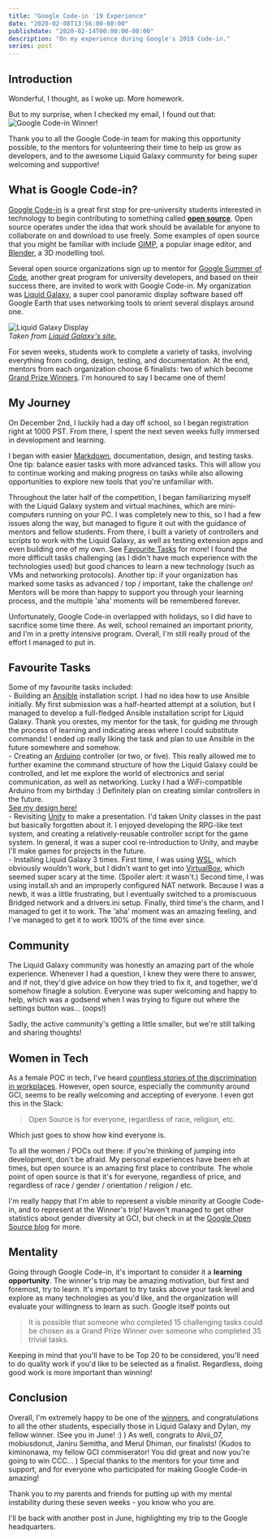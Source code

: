 ```yaml
---
title: "Google Code-in '19 Experience"
date: "2020-02-08T13:56:00-08:00"
publishdate: "2020-02-14T00:00:00-08:00"
description: "On my experience during Google's 2019 Code-in."
series: post
---
```


## Introduction
Wonderful, I thought, as I woke up. More homework.  

But to my surprise, when I checked my email, I found out that:  
![Google Code-in Winner!](https://i.imgur.com/A9UCpB9.png)  

Thank you to all the Google Code-in team for making this opportunity possible, to the mentors for volunteering their time to help us grow as developers, and to the awesome Liquid Galaxy community for being super welcoming and supportive!  

## What is Google Code-in?
[Google Code-in](http://g.co/gci) is a great first stop for pre-university students interested in technology to begin contributing to something called [**open source**](https://opensource.org/). Open source operates under the idea that work should be available for anyone to collaborate on and download to use freely. Some examples of open source that you might be familiar with include [GIMP](https://gimp.org), a popular image editor, and [Blender](https://blender.org), a 3D modelling tool.  

Several open source organizations sign up to mentor for [Google Summer of Code](https://summerofcode.withgoogle.com/), another great program for university developers, and based on their success there, are invited to work with Google Code-in. My organization was [Liquid Galaxy](https://liquidgalaxy.eu), a super cool panoramic display software based off Google Earth that uses networking tools to orient several displays around one.  

![Liquid Galaxy Display](https://4.bp.blogspot.com/-7b7WffM7F1Y/W9CZdmA0llI/AAAAAAAGsAU/YJvQxTaSgOIX6uDBwT96vrSFA5U_eFvAACLcBGAs/s1600/lleida-al-liquidgalaxy.jpg)  
*Taken from [Liquid Galaxy's site.](https://www.liquidgalaxy.eu/2018/11/the-liquid-galaxy.html)*  

For seven weeks, students work to complete a variety of tasks, involving everything from coding, design, testing, and documentation. At the end, mentors from each organization choose 6 finalists: two of which become [Grand Prize Winners](https://g.co/gci). I'm honoured to say I became one of them!    

## My Journey
On December 2nd, I luckily had a day off school, so I began registration right at 1000 PST. From there, I spent the next seven weeks fully immersed in development and learning.  

I began with easier [Markdown](https://daringfireball.net/projects/markdown/), documentation, design, and testing tasks. One tip: balance easier tasks with more advanced tasks. This will allow you to continue working and making progress on tasks while also allowing opportunities to explore new tools that you're unfamiliar with.  

Throughout the later half of the competition, I began familiarizing myself with the Liquid Galaxy system and virtual machines, which are mini-computers running on your PC. I was completely new to this, so I had a few issues along the way, but managed to figure it out with the guidance of mentors and fellow students. From there, I built a variety of controllers and scripts to work with the Liquid Galaxy, as well as testing extension apps and even building one of my own. See [Favourite Tasks](#favourite-tasks) for more! I found the more difficult tasks challenging (as I didn't have much experience with the technologies used) but good chances to learn a new technology (such as VMs and networking protocols). Another tip: if your organization has marked some tasks as advanced / top / important, take the challenge on! Mentors will be more than happy to support you through your learning process, and the multiple 'aha' moments will be remembered forever.  

Unfortunately, Google Code-in overlapped with holidays, so I did have to sacrifice some time there. As well, school remained an important priority, and I'm in a pretty intensive program. Overall, I'm still really proud of the effort I managed to put in.  

## Favourite Tasks
Some of my favourite tasks included:  
	- Building an [Ansible](https://ansible.com) installation script. I had no idea how to use Ansible initially. My first submission was a half-hearted attempt at a solution, but I managed to develop a full-fledged Ansible installation script for Liquid Galaxy. Thank you orestes, my mentor for the task, for guiding me through the process of learning and indicating areas where I could substitute commands! I ended up really liking the task and plan to use Ansible in the future somewhere and somehow.  
	- Creating an [Arduino](https://arduino.cc) controller (or two, or five). This really allowed me to further examine the command structure of how the Liquid Galaxy could be controlled, and let me explore the world of electronics and serial communication, as well as networking. Lucky I had a WiFi-compatible Arduino from my birthday :) Definitely plan on creating similar controllers in the future.  
	[See my design here!](https://r4---sn-nx57ynlz.c.drive.google.com/videoplayback?expire=1581213723&ei=2y8_XoeDL5CauAWIopLoAw&ip=96.49.195.30&cp=QVNNU0NfUldQRFhOOmx6cExpTFFtSWdLS2dKWmttUWRaak9ZMGVqSFVlM2FWRmY0REdDZG15T2g&id=3c81a7bf232eb3df&itag=59&source=webdrive&requiressl=yes&mm=30&mn=sn-nx57ynlz&ms=nxu&mv=m&mvi=3&pl=22&sc=yes&ttl=transient&susc=dr&driveid=1r1IRBQYJ1RDaZ3OEvmw5rg1QclV6uVGs&app=texmex&mime=video/mp4&dur=60.580&lmt=1579233592172742&mt=1581199219&sparams=expire,ei,ip,cp,id,itag,source,requiressl,ttl,susc,driveid,app,mime,dur,lmt&sig=ALgxI2wwRAIgKOwEZXDqMR5nE6O6EAAY61Ortrn4wQYU0SvP7kCjTCICIEU4q9TFTb1mwTOK91rljiNOCUKpY-O_iZZXDCvKlGgw&lsparams=mm,mn,ms,mv,mvi,pl,sc&lsig=AHylml4wRAIgcZoN9JZGlhdRxZ2tqTKXr8OcdhjWPzztXgeZdqFbxroCIG5zuzl7hDB3b3NebVRkwGNxBDVz1CC0ngdbp9C0-ciI&cpn=3eyPyDKUf5m-IldB&c=WEB_EMBEDDED_PLAYER&cver=20200207)  
	- Revisiting [Unity](https://unity.com) to make a presentation. I'd taken Unity classes in the past but basically forgotten about it. I enjoyed developing the RPG-like text system, and creating a relatively-reusable controller script for the game system. In general, it was a super cool re-introduction to Unity, and maybe I'll make games for projects in the future.  
	- Installing Liquid Galaxy 3 times. First time, I was using [WSL](https://docs.microsoft.com/en-us/windows/wsl/install-win10), which obviously wouldn't work, but I didn't want to get into [VirtualBox](http://virtualbox.org), which seemed super scary at the time. (Spoiler alert: it wasn't.) Second time, I was using install.sh and an improperly configured NAT network. Because I was a newb, it was a little frustrating, but I eventually switched to a promiscuous Bridged network and a drivers.ini setup. Finally, third time's the charm, and I managed to get it to work. The 'aha' moment was an amazing feeling, and I've managed to get it to work 100% of the time ever since.  

## Community
The Liquid Galaxy community was honestly an amazing part of the whole experience. Whenever I had a question, I knew they were there to answer, and if not, they'd give advice on how they tried to fix it, and together, we'd somehow finagle a solution. Everyone was super welcoming and happy to help, which was a godsend when I was trying to figure out where the settings button was… (oops!)  

Sadly, the active community's getting a little smaller, but we're still talking and sharing thoughts!   

## Women in Tech
As a female POC in tech, I've heard [countless stories of the discrimination in workplaces](https://www.reddit.com/r/TwoXChromosomes/comments/9ock1w/my_experience_as_a_female_engineer_in_the_tech/). However, open source, especially the community around GCI, seems to be really welcoming and accepting of everyone. I even got this in the Slack:  
> Open Source is for everyone, regardless of race, religion, etc.  

Which just goes to show how kind everyone is.

To all the women / POCs out there: if you're thinking of jumping into development, don't be afraid. My personal experiences have been eh at times, but open source is an amazing first place to contribute. The whole point of open source is that it's for everyone, regardless of price, and regardless of race / gender / orientation / religion / etc.  

I'm really happy that I'm able to represent a visible minority at Google Code-in, and to represent at the Winner's trip! Haven't managed to get other statistics about gender diversity at GCI, but check in at the [Google Open Source blog]() for more.  

## Mentality
Going through Google Code-in, it's important to consider it a **learning opportunity**. The winner's trip may be amazing motivation, but first and foremost, try to learn. It's important to try tasks above your task level and explore as many technologies as you'd like, and the organization will evaluate your willingness to learn as such. Google itself points out
> It is possible that someone who completed 15 challenging tasks could be chosen as a Grand Prize Winner over someone who completed 35 trivial tasks.

Keeping in mind that you'll have to be Top 20 to be considered, you'll need to do quality work if you'd like to be selected as a finalist. Regardless, doing good work is more important than winning!

## Conclusion
Overall, I'm extremely happy to be one of the [winners](https://opensource.googleblog.com/2020/02/announcing-our-google-code-in-2019.html), and congratulations to all the other students, especially those in Liquid Galaxy and Dylan, my fellow winner. (See you in June! :) ) As well, congrats to Alvii_07, mobiusdonut, Janiru Semitha, and Merul Dhiman, our finalists! (Kudos to kiminonawa, my fellow GCI commiserator! You did great and now you're going to win CCC... ) Special thanks to the mentors for your time and support, and for everyone who participated for making Google Code-in amazing!  

Thank you to my parents and friends for putting up with my mental instability during these seven weeks - you know who you are.  

I'll be back with another post in June, highlighting my trip to the Google headquarters. 
